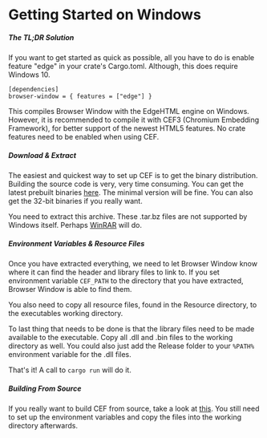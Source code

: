 # Getting Started on Windows

##### The TL;DR Solution

If you want to get started as quick as possible, all you have to do is enable feature "edge" in your crate's Cargo.toml. Although, this does require Windows 10.

```
[dependencies]
browser-window = { features = ["edge"] }
```

This compiles Browser Window with the EdgeHTML engine on Windows.
However, it is recommended to compile it with CEF3 (Chromium Embedding Framework), for better support of the newest HTML5 features. No crate features need to be enabled when using CEF.

##### Download & Extract

The easiest and quickest way to set up CEF is to get the binary distribution.
Building the source code is very, very time consuming.
You can get the latest prebuilt binaries [here](http://opensource.spotify.com/cefbuilds/index.html#windows64).
The minimal version will be fine.
You can also get the 32-bit binaries if you really want.

You need to extract this archive.
These .tar.bz files are not supported by Windows itself.
Perhaps [WinRAR](https://www.rarlab.com/download.htm) will do.

##### Environment Variables & Resource Files

Once you have extracted everything, we need to let Browser Window know where it can find the header and library files to link to.
If you set environment variable `CEF_PATH` to the directory that you have extracted, Browser Window is able to find them.

You also need to copy all resource files, found in the Resource directory, to the executables working directory.

To last thing that needs to be done is that the library files need to be made available to the executable.
Copy all .dll and .bin files to the working directory as well.
You could also just add the Release folder to your `%PATH%` environment variable for the .dll files.

That's it!
A call to `cargo run` will do it.

##### Building From Source

If you really want to build CEF from source, take a look at [this](https://bitbucket.org/chromiumembedded/cef/wiki/MasterBuildQuickStart.md#markdown-header-windows-setup).
You still need to set up the environment variables and copy the files into the working directory afterwards.
